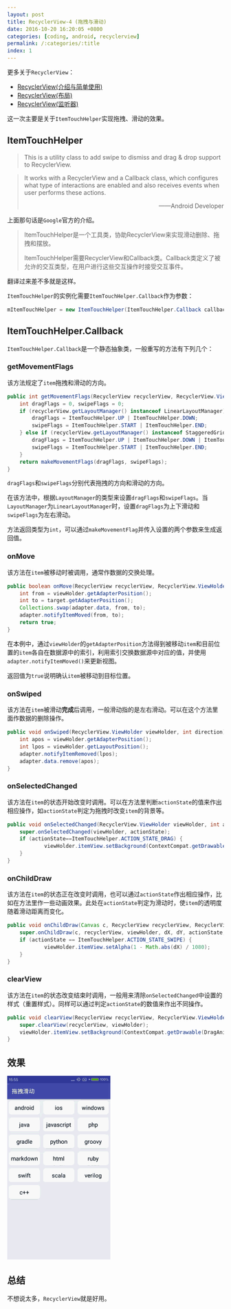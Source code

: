```yaml
---
layout: post
title: RecyclerView-4 (拖拽与滑动)
date: 2016-10-20 16:20:05 +0800
categories: [coding, android, recyclerview]
permalink: /:categories/:title
index: 1
---
```


更多关于`RecyclerView`：  
- [RecyclerView(介绍与简单使用)](recycler-view-1.html)  
- [RecyclerView(布局)](recycler-view-2.html)  
- [RecyclerView(监听器)](recycler-view-3.html)

这一次主要是关于`ItemTouchHelper`实现拖拽、滑动的效果。

## ItemTouchHelper

>This is a utility class to add swipe to dismiss and drag & drop support to RecyclerView.

>It works with a RecyclerView and a Callback class, which configures what type of interactions are enabled and also receives events when user performs these actions.  
>
><p style="text-align:right">——Android Developer</p>

上面那句话是`Google`官方的介绍。

>ItemTouchHelper是一个工具类，协助RecyclerView来实现滑动删除、拖拽和摆放。
>
>ItemTouchHelper需要RecyclerView和Callback类。Callback类定义了被允许的交互类型，在用户进行这些交互操作时接受交互事件。

翻译过来差不多就是这样。  

`ItemTouchHelper`的实例化需要`ItemTouchHelper.Callback`作为参数：

```java
mItemTouchHelper = new ItemTouchHelper(ItemTouchHelper.Callback callback);
```

## ItemTouchHelper.Callback

`ItemTouchHelper.Callback`是一个静态抽象类，一般重写的方法有下列几个：

### getMovementFlags
该方法规定了`item`拖拽和滑动的方向。

```java
public int getMovementFlags(RecyclerView recyclerView, RecyclerView.ViewHolder viewHolder) {
    int dragFlags = 0, swipeFlags = 0;
    if (recyclerView.getLayoutManager() instanceof LinearLayoutManager) {
        dragFlags = ItemTouchHelper.UP | ItemTouchHelper.DOWN;
        swipeFlags = ItemTouchHelper.START | ItemTouchHelper.END;
    } else if (recyclerView.getLayoutManager() instanceof StaggeredGridLayoutManager) {
        dragFlags = ItemTouchHelper.UP | ItemTouchHelper.DOWN | ItemTouchHelper.LEFT | ItemTouchHelper.RIGHT;
        swipeFlags = ItemTouchHelper.START | ItemTouchHelper.END;
    }
    return makeMovementFlags(dragFlags, swipeFlags);
}
```

`dragFlags`和`swipeFlags`分别代表拖拽的方向和滑动的方向。  

在该方法中，根据`LayoutManager`的类型来设置`dragFlags`和`swipeFlags`。当`LayoutManager`为`LinearLayoutManager`时，设置`dragFlags`为上下滑动和`swipeFlags`为左右滑动。

方法返回类型为`int`，可以通过`makeMovementFlag`并传入设置的两个参数来生成返回值。

### onMove
该方法在`item`被移动时被调用，通常作数据的交换处理。

```java
public boolean onMove(RecyclerView recyclerView, RecyclerView.ViewHolder viewHolder, RecyclerView.ViewHolder target) {
	int from = viewHolder.getAdapterPosition();
	int to = target.getAdapterPosition();
	Collections.swap(adapter.data, from, to);
	adapter.notifyItemMoved(from, to);
	return true;
}
```

在本例中，通过`viewHolder`的`getAdapterPosition`方法得到被移动`item`和目前位置的`item`各自在数据源中的索引，利用索引交换数据源中对应的值，并使用`adapter.notifyItemMoved()`来更新视图。  

返回值为`true`说明确认`item`被移动到目标位置。

### onSwiped
该方法在`item`被滑动**完成**后调用，一般滑动指的是左右滑动。可以在这个方法里面作数据的删除操作。

```java
public void onSwiped(RecyclerView.ViewHolder viewHolder, int direction) {
	int apos = viewHolder.getAdapterPosition();
	int lpos = viewHolder.getLayoutPosition();
	adapter.notifyItemRemoved(lpos);
	adapter.data.remove(apos);
}
```

### onSelectedChanged
该方法在`item`的状态开始改变时调用。可以在方法里判断`actionState`的值来作出相应操作，如`actionState`判定为拖拽时改变`item`的背景等。

```java
public void onSelectedChanged(RecyclerView.ViewHolder viewHolder, int actionState) {
	super.onSelectedChanged(viewHolder, actionState);
	if (actionState==ItemTouchHelper.ACTION_STATE_DRAG) {
			viewHolder.itemView.setBackground(ContextCompat.getDrawable(DragAnimActivity.this, R.drawable.radius_highlight));
	}
}
```

### onChildDraw
该方法在`item`的状态正在改变时调用，也可以通过`actionState`作出相应操作，比如在方法里作一些动画效果。此处在`actionState`判定为滑动时，使`item`的透明度随着滑动距离而变化。

```java
public void onChildDraw(Canvas c, RecyclerView recyclerView, RecyclerView.ViewHolder viewHolder, float dX, float dY, int actionState, boolean isCurrentlyActive) {
	super.onChildDraw(c, recyclerView, viewHolder, dX, dY, actionState, isCurrentlyActive);
	if (actionState == ItemTouchHelper.ACTION_STATE_SWIPE) {
			viewHolder.itemView.setAlpha(1 - Math.abs(dX) / 1080);
	}
}
```

### clearView
该方法在`item`的状态改变结束时调用，一般用来清除`onSelectedChanged`中设置的样式（重置样式）。同样可以通过判定`actionState`的数值来作出不同操作。

```java
public void clearView(RecyclerView recyclerView, RecyclerView.ViewHolder viewHolder) {
	super.clearView(recyclerView, viewHolder);
	viewHolder.itemView.setBackground(ContextCompat.getDrawable(DragAnimActivity.this, R.drawable.radius_white));
}
```

## 效果
<img src="/screenshots/recycler-view-anim.gif"/>


## 总结
不想说太多，`RecyclerView`就是好用。


